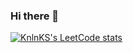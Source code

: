 ### Hi there 👋

[![KnlnKS's LeetCode stats](https://leetcode-stats-six.vercel.app/?username=mohammedsirfan01)](https://github.com/KnlnKS/leetcode-stats)

<!--
**MrMirfan/MrMirfan** is a ✨ _special_ ✨ repository because its `README.md` (this file) appears on your GitHub profile.

Here are some ideas to get you started:

- 🔭 I’m currently working on ...
- 🌱 I’m currently learning ...
- 👯 I’m looking to collaborate on ...
- 🤔 I’m looking for help with ...
- 💬 Ask me about ...
- 📫 How to reach me: ...
- 😄 Pronouns: ...
- ⚡ Fun fact: ...
-->
